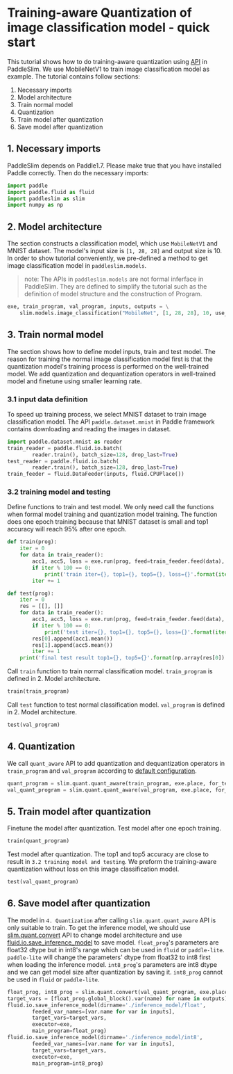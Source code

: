 # Training-aware Quantization of image classification model - quick start

This tutorial shows how to do training-aware quantization using [API](https://paddlepaddle.github.io/PaddleSlim/api_en/paddleslim.quant.html#paddleslim.quant.quanter.quant_aware) in PaddleSlim. We use MobileNetV1 to train image classification model as example. The tutorial contains follow sections:

1. Necessary imports
2. Model architecture
3. Train normal model
4. Quantization
5. Train model after quantization
6. Save model after quantization

## 1. Necessary imports
PaddleSlim depends on Paddle1.7. Please make true that you have installed Paddle correctly. Then do the necessary imports:

```python
import paddle
import paddle.fluid as fluid
import paddleslim as slim
import numpy as np
```

## 2. Model architecture

The section constructs a classification model, which use ``MobileNetV1`` and MNIST dataset. The model's input size is `[1, 28, 28]` and output size is 10. In order to show tutorial conveniently, we pre-defined a method to get image classification model in `paddleslim.models`.

>note: The APIs in `paddleslim.models` are not formal inferface in PaddleSlim. They are defined to simplify the tutorial such as the definition of model structure and the construction of Program.


```python
exe, train_program, val_program, inputs, outputs = \
    slim.models.image_classification("MobileNet", [1, 28, 28], 10, use_gpu=True)
```

## 3. Train normal model

The section shows how to define model inputs, train and test model. The reason for training the normal image classification model first is that the quantization model's training process is performed on the well-trained model. We add quantization and dequantization operators in well-trained model and finetune using smaller learning rate.

### 3.1 input data definition

To speed up training process, we select MNIST dataset to train image classification model. The API `paddle.dataset.mnist` in Paddle framework contains downloading and reading the images in dataset.

```python
import paddle.dataset.mnist as reader
train_reader = paddle.fluid.io.batch(
        reader.train(), batch_size=128, drop_last=True)
test_reader = paddle.fluid.io.batch(
        reader.train(), batch_size=128, drop_last=True)
train_feeder = fluid.DataFeeder(inputs, fluid.CPUPlace())
```

### 3.2 training model and testing

Define functions to train and test model. We only need call the functions when formal model training and quantization model training. The function does one epoch training because that MNIST dataset is small and top1 accuracy will reach 95% after one epoch.

```python
def train(prog):
    iter = 0
    for data in train_reader():
        acc1, acc5, loss = exe.run(prog, feed=train_feeder.feed(data), fetch_list=outputs)
        if iter % 100 == 0:
            print('train iter={}, top1={}, top5={}, loss={}'.format(iter, acc1.mean(), acc5.mean(), loss.mean()))
        iter += 1

def test(prog):
    iter = 0
    res = [[], []]
    for data in train_reader():
        acc1, acc5, loss = exe.run(prog, feed=train_feeder.feed(data), fetch_list=outputs)
        if iter % 100 == 0:
            print('test iter={}, top1={}, top5={}, loss={}'.format(iter, acc1.mean(), acc5.mean(), loss.mean()))
        res[0].append(acc1.mean())
        res[1].append(acc5.mean())
        iter += 1
    print('final test result top1={}, top5={}'.format(np.array(res[0]).mean(), np.array(res[1]).mean()))
```

Call ``train`` function to train normal classification model. ``train_program`` is defined in 2. Model architecture.

```python
train(train_program)
```

Call ``test`` function to test normal classification model. ``val_program`` is defined in 2. Model architecture.

```python
test(val_program)
```


## 4. Quantization

We call ``quant_aware`` API to add quantization and dequantization operators in ``train_program`` and ``val_program`` according to [default configuration](https://paddlepaddle.github.io/PaddleSlim/api_cn/quantization_api.html#id2).

```python
quant_program = slim.quant.quant_aware(train_program, exe.place, for_test=False)
val_quant_program = slim.quant.quant_aware(val_program, exe.place, for_test=True)
```


## 5. Train model after quantization

Finetune the model after quantization. Test model after one epoch training.

```python
train(quant_program)
```

Test model after quantization. The top1 and top5 accuracy are close to result in ``3.2 training model and testing``. We preform the training-aware quantization without loss on this image classification model.

```python
test(val_quant_program)
```


## 6. Save model after quantization

The model in ``4. Quantization`` after calling ``slim.quant.quant_aware`` API is only suitable to train. To get the inference model, we should use [slim.quant.convert](https://paddlepaddle.github.io/PaddleSlim/api_en/paddleslim.quant.html#paddleslim.quant.quanter.convert) API to change model architecture and use [fluid.io.save_inference_model](https://www.paddlepaddle.org.cn/documentation/docs/zh/develop/api_cn/io_cn/save_inference_model_cn.html#save-inference-model) to save model. ``float_prog``'s parameters are float32 dtype but in int8's range which can be used in ``fluid`` or ``paddle-lite``. ``paddle-lite`` will change the parameters' dtype from float32 to int8 first when loading the inference model. ``int8_prog``'s parameters are int8 dtype and we can get model size after quantization by saving it. ``int8_prog`` cannot be used in ``fluid`` or ``paddle-lite``.


```python
float_prog, int8_prog = slim.quant.convert(val_quant_program, exe.place, save_int8=True)
target_vars = [float_prog.global_block().var(name) for name in outputs]
fluid.io.save_inference_model(dirname='./inference_model/float',
        feeded_var_names=[var.name for var in inputs],
        target_vars=target_vars,
        executor=exe,
        main_program=float_prog)
fluid.io.save_inference_model(dirname='./inference_model/int8',
        feeded_var_names=[var.name for var in inputs],
        target_vars=target_vars,
        executor=exe,
        main_program=int8_prog)
```
